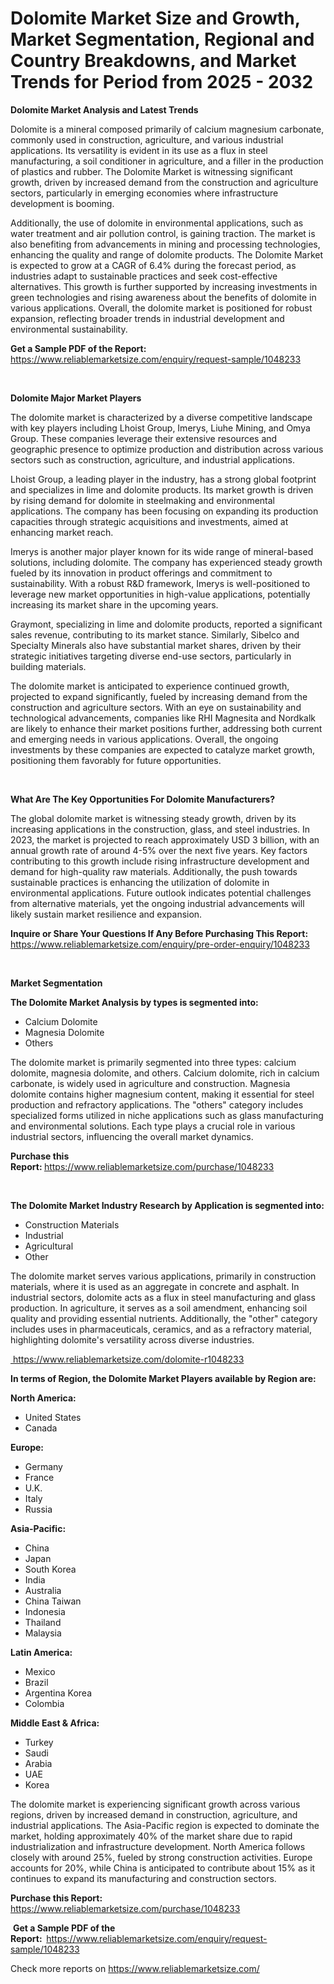 <p><h1>Dolomite Market Size and Growth, Market Segmentation, Regional and Country Breakdowns, and Market Trends for Period from 2025 -  2032</h1></p><p><strong>Dolomite Market Analysis and Latest Trends</strong></p>
<p><p>Dolomite is a mineral composed primarily of calcium magnesium carbonate, commonly used in construction, agriculture, and various industrial applications. Its versatility is evident in its use as a flux in steel manufacturing, a soil conditioner in agriculture, and a filler in the production of plastics and rubber. The Dolomite Market is witnessing significant growth, driven by increased demand from the construction and agriculture sectors, particularly in emerging economies where infrastructure development is booming. </p><p>Additionally, the use of dolomite in environmental applications, such as water treatment and air pollution control, is gaining traction. The market is also benefiting from advancements in mining and processing technologies, enhancing the quality and range of dolomite products. The Dolomite Market is expected to grow at a CAGR of 6.4% during the forecast period, as industries adapt to sustainable practices and seek cost-effective alternatives. This growth is further supported by increasing investments in green technologies and rising awareness about the benefits of dolomite in various applications. Overall, the dolomite market is positioned for robust expansion, reflecting broader trends in industrial development and environmental sustainability.</p></p>
<p><strong>Get a Sample PDF of the Report:&nbsp;</strong> <a href="https://www.reliablemarketsize.com/enquiry/request-sample/1048233?utm_campaign=3348&utm_medium=2&utm_source=Github&utm_content=ia&utm_term=02042025&utm_id=dolomite">https://www.reliablemarketsize.com/enquiry/request-sample/1048233</a></p>
<p>&nbsp;</p>
<p><strong>Dolomite Major Market Players</strong></p>
<p><p>The dolomite market is characterized by a diverse competitive landscape with key players including Lhoist Group, Imerys, Liuhe Mining, and Omya Group. These companies leverage their extensive resources and geographic presence to optimize production and distribution across various sectors such as construction, agriculture, and industrial applications.</p><p>Lhoist Group, a leading player in the industry, has a strong global footprint and specializes in lime and dolomite products. Its market growth is driven by rising demand for dolomite in steelmaking and environmental applications. The company has been focusing on expanding its production capacities through strategic acquisitions and investments, aimed at enhancing market reach.</p><p>Imerys is another major player known for its wide range of mineral-based solutions, including dolomite. The company has experienced steady growth fueled by its innovation in product offerings and commitment to sustainability. With a robust R&D framework, Imerys is well-positioned to leverage new market opportunities in high-value applications, potentially increasing its market share in the upcoming years.</p><p>Graymont, specializing in lime and dolomite products, reported a significant sales revenue, contributing to its market stance. Similarly, Sibelco and Specialty Minerals also have substantial market shares, driven by their strategic initiatives targeting diverse end-use sectors, particularly in building materials.</p><p>The dolomite market is anticipated to experience continued growth, projected to expand significantly, fueled by increasing demand from the construction and agriculture sectors. With an eye on sustainability and technological advancements, companies like RHI Magnesita and Nordkalk are likely to enhance their market positions further, addressing both current and emerging needs in various applications. Overall, the ongoing investments by these companies are expected to catalyze market growth, positioning them favorably for future opportunities.</p></p>
<p>&nbsp;</p>
<p><strong>What Are The Key Opportunities For Dolomite Manufacturers?</strong></p>
<p><p>The global dolomite market is witnessing steady growth, driven by its increasing applications in the construction, glass, and steel industries. In 2023, the market is projected to reach approximately USD 3 billion, with an annual growth rate of around 4-5% over the next five years. Key factors contributing to this growth include rising infrastructure development and demand for high-quality raw materials. Additionally, the push towards sustainable practices is enhancing the utilization of dolomite in environmental applications. Future outlook indicates potential challenges from alternative materials, yet the ongoing industrial advancements will likely sustain market resilience and expansion.</p></p>
<p><strong>Inquire or Share Your Questions If Any Before Purchasing This Report:</strong> <a href="https://www.reliablemarketsize.com/enquiry/pre-order-enquiry/1048233?utm_campaign=3348&utm_medium=2&utm_source=Github&utm_content=ia&utm_term=02042025&utm_id=dolomite">https://www.reliablemarketsize.com/enquiry/pre-order-enquiry/1048233</a></p>
<p>&nbsp;</p>
<p><strong>Market Segmentation</strong></p>
<p><strong>The Dolomite Market Analysis by types is segmented into:</strong></p>
<p><ul><li>Calcium Dolomite</li><li>Magnesia Dolomite</li><li>Others</li></ul></p>
<p><p>The dolomite market is primarily segmented into three types: calcium dolomite, magnesia dolomite, and others. Calcium dolomite, rich in calcium carbonate, is widely used in agriculture and construction. Magnesia dolomite contains higher magnesium content, making it essential for steel production and refractory applications. The "others" category includes specialized forms utilized in niche applications such as glass manufacturing and environmental solutions. Each type plays a crucial role in various industrial sectors, influencing the overall market dynamics.</p></p>
<p><strong>Purchase this Report:&nbsp;</strong><a href="https://www.reliablemarketsize.com/purchase/1048233?utm_campaign=3348&utm_medium=2&utm_source=Github&utm_content=ia&utm_term=02042025&utm_id=dolomite">https://www.reliablemarketsize.com/purchase/1048233</a></p>
<p>&nbsp;</p>
<p><strong>The Dolomite Market Industry Research by Application is segmented into:</strong></p>
<p><ul><li>Construction Materials</li><li>Industrial</li><li>Agricultural</li><li>Other</li></ul></p>
<p><p>The dolomite market serves various applications, primarily in construction materials, where it is used as an aggregate in concrete and asphalt. In industrial sectors, dolomite acts as a flux in steel manufacturing and glass production. In agriculture, it serves as a soil amendment, enhancing soil quality and providing essential nutrients. Additionally, the "other" category includes uses in pharmaceuticals, ceramics, and as a refractory material, highlighting dolomite's versatility across diverse industries.</p></p>
<p><a href="https://www.reliablemarketsize.com/dolomite-r1048233?utm_campaign=3348&utm_medium=2&utm_source=Github&utm_content=ia&utm_term=02042025&utm_id=dolomite">&nbsp;https://www.reliablemarketsize.com/dolomite-r1048233</a></p>
<p><strong>In terms of Region, the Dolomite Market Players available by Region are:</strong></p>
<p>
    <p> <strong> North America: </strong>
        <ul>
            <li>United States</li>
            <li>Canada</li>
        </ul>
        </p> 
    <p> <strong> Europe: </strong>
        <ul>
            <li>Germany</li>
            <li>France</li>
            <li>U.K.</li>
            <li>Italy</li>
            <li>Russia</li>
        </ul>
        </p> 
    <p> <strong> Asia-Pacific: </strong>
        <ul>
            <li>China</li>
            <li>Japan</li>
            <li>South Korea</li>
            <li>India</li>
            <li>Australia</li>
            <li>China Taiwan</li>
            <li>Indonesia</li>
            <li>Thailand</li>
            <li>Malaysia</li>
        </ul>
        </p> 
    <p> <strong> Latin America: </strong>
        <ul>
            <li>Mexico</li>
            <li>Brazil</li>
            <li>Argentina Korea</li>
            <li>Colombia</li>
        </ul>
        </p> 
    <p> <strong> Middle East & Africa: </strong>
        <ul>
            <li>Turkey</li>
            <li>Saudi</li>
            <li>Arabia</li>
            <li>UAE</li>
            <li>Korea</li>
        </ul>
    </p>
    </p>
<p><p>The dolomite market is experiencing significant growth across various regions, driven by increased demand in construction, agriculture, and industrial applications. The Asia-Pacific region is expected to dominate the market, holding approximately 40% of the market share due to rapid industrialization and infrastructure development. North America follows closely with around 25%, fueled by strong construction activities. Europe accounts for 20%, while China is anticipated to contribute about 15% as it continues to expand its manufacturing and construction sectors.</p></p>
<p><strong>Purchase this Report: </strong><a href="https://www.reliablemarketsize.com/purchase/1048233?utm_campaign=3348&utm_medium=2&utm_source=Github&utm_content=ia&utm_term=02042025&utm_id=dolomite">https://www.reliablemarketsize.com/purchase/1048233</a></p>
<p>&nbsp;<strong>Get a Sample PDF of the Report:&nbsp;&nbsp;</strong><a href="https://www.reliablemarketsize.com/enquiry/request-sample/1048233?utm_campaign=3348&utm_medium=2&utm_source=Github&utm_content=ia&utm_term=02042025&utm_id=dolomite">https://www.reliablemarketsize.com/enquiry/request-sample/1048233</a></p>
<p><strong></strong></p>
<p>Check more reports on <a href="https://www.reliablemarketsize.com/?utm_campaign=3348&utm_medium=2&utm_source=Github&utm_content=ia&utm_term=02042025&utm_id=dolomite">https://www.reliablemarketsize.com/</a></p>